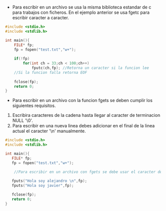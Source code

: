 - Para escribir en un archivo se usa la misma biblioteca estandar de c para trabajos con ficheros. En el ejemplo anterior se usa fgetc para escribir caracter a caracter.
```c
#include <stdio.h>
#include <stdlib.h>

int main(){
	FILE* fp;
	fp = fopen("test.txt","w+");
	
	if(!fp)
		for(int ch = 33;ch < 100;ch++)	
			fputc(ch,fp); //Retorna un caracter si la funcion lee      correctamente
	//Si la funcion falla retorna EOF
	
	fclose(fp);
	return 0;	
}

```

- Para escribir en un archivo con la funcion fgets se deben cumplir los siguientes requisitos.
 1. Escribira caracteres de la cadena hasta llegar al caracter de terminacion NULL '\\0'.
 2. Para escribir en una nueva linea debes adicionar en el final de la linea actual el caracter '\\n' manualmente.
 ```c
#include <stdio.h>
#include <stdlib.h>

int main(){
	FILE* fp;
	fp = fopen("test.txt","w+");

	 //Para escribir en un archivo con fgets se debe usar el caracter de salto de linea '\n' porque la proxima insercion se hara a continuacion de la ultima insercion.
	 
	fputs("Hola soy alejandro \n",fp);
	fputs("Hola soy javier",fp);

	fclose(fp);
	return 0;	
}

```

